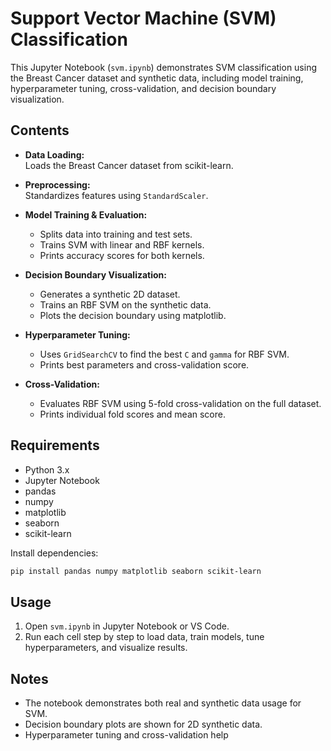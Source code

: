 # Support Vector Machine (SVM) Classification

This Jupyter Notebook (`svm.ipynb`) demonstrates SVM classification using the Breast Cancer dataset and synthetic data, including model training, hyperparameter tuning, cross-validation, and decision boundary visualization.

## Contents

- **Data Loading:**  
  Loads the Breast Cancer dataset from scikit-learn.

- **Preprocessing:**  
  Standardizes features using `StandardScaler`.

- **Model Training & Evaluation:**  
  - Splits data into training and test sets.
  - Trains SVM with linear and RBF kernels.
  - Prints accuracy scores for both kernels.

- **Decision Boundary Visualization:**  
  - Generates a synthetic 2D dataset.
  - Trains an RBF SVM on the synthetic data.
  - Plots the decision boundary using matplotlib.

- **Hyperparameter Tuning:**  
  - Uses `GridSearchCV` to find the best `C` and `gamma` for RBF SVM.
  - Prints best parameters and cross-validation score.

- **Cross-Validation:**  
  - Evaluates RBF SVM using 5-fold cross-validation on the full dataset.
  - Prints individual fold scores and mean score.

## Requirements

- Python 3.x
- Jupyter Notebook
- pandas
- numpy
- matplotlib
- seaborn
- scikit-learn

Install dependencies:
```sh
pip install pandas numpy matplotlib seaborn scikit-learn
```

## Usage

1. Open `svm.ipynb` in Jupyter Notebook or VS Code.
2. Run each cell step by step to load data, train models, tune hyperparameters, and visualize results.

## Notes

- The notebook demonstrates both real and synthetic data usage for SVM.
- Decision boundary plots are shown for 2D synthetic data.
- Hyperparameter tuning and cross-validation help